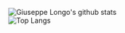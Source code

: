 ![Giuseppe Longo's github stats](https://github-readme-stats.vercel.app/api?username=peppelongo96&count_private=true&show_icons=true)
<br /> ![Top Langs](https://github-readme-stats.vercel.app/api/top-langs/?username=peppelongo96&layout=compact)
